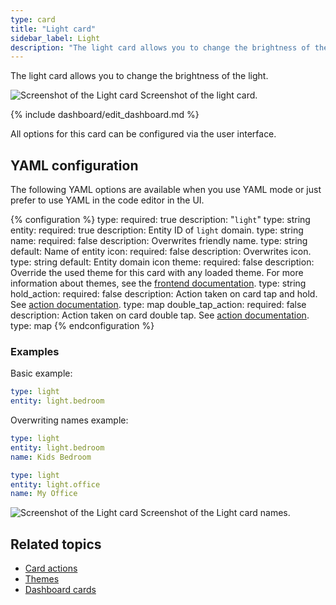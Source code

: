 ```yaml
---
type: card
title: "Light card"
sidebar_label: Light
description: "The light card allows you to change the brightness of the light."
---
```


The light card allows you to change the brightness of the light.

<p class='img'>
<img src='/images/dashboards/light_card.png' alt='Screenshot of the Light card'>
Screenshot of the light card.
</p>

{% include dashboard/edit_dashboard.md %}

All options for this card can be configured via the user interface.

## YAML configuration

The following YAML options are available when you use YAML mode or just prefer to use YAML in the code editor in the UI.

{% configuration %}
type:
  required: true
  description: "`light`"
  type: string
entity:
  required: true
  description: Entity ID of `light` domain.
  type: string
name:
  required: false
  description: Overwrites friendly name.
  type: string
  default: Name of entity
icon:
  required: false
  description: Overwrites icon.
  type: string
  default: Entity domain icon
theme:
  required: false
  description: Override the used theme for this card with any loaded theme. For more information about themes, see the [frontend documentation](/integrations/frontend/).
  type: string
hold_action:
  required: false
  description: Action taken on card tap and hold. See [action documentation](/dashboards/actions/#hold-action).
  type: map
double_tap_action:
  required: false
  description: Action taken on card double tap. See [action documentation](/dashboards/actions/#double-tap-action).
  type: map
{% endconfiguration %}

### Examples

Basic example:

```yaml
type: light
entity: light.bedroom
```

Overwriting names example:

```yaml
type: light
entity: light.bedroom
name: Kids Bedroom
```

```yaml
type: light
entity: light.office
name: My Office
```

<p class='img'>
<img src='/images/dashboards/light_complex_card.png' alt='Screenshot of the Light card'>
Screenshot of the Light card names.
</p>

## Related topics

- [Card actions](/dashboards/actions/)
- [Themes](/integrations/frontend/)
- [Dashboard cards](/dashboards/cards/)